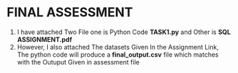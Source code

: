 # FINAL ASSESSMENT
1. I have attached Two File one is Python Code **TASK1.py** and Other is **SQL ASSIGNMENT.pdf** 
2. However, I also attached The datasets Given In the Assignment Link, The python code will produce a **final_output.csv** file which matches with the Outuput Given in assessment file

